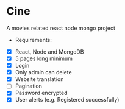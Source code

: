 # Cine
A movies related react node mongo project 

* Requirements:
- [X] React, Node and MongoDB
- [X] 5 pages long minimum
- [X] Login
- [X] Only admin can delete
- [X] Website translation
- [ ] Pagination
- [X] Password encrypted
- [X] User alerts (e.g. Registered successfully)